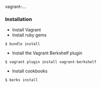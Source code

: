 vagrant-...

### Installation

* Install Vagrant
* Install ruby gems

```
$ bundle install
```

* Install the Vagrant Berkshelf plugin

```
$ vagrant plugin install vagrant-berkshelf
```

* Install cookbooks

```
$ berks install
```
